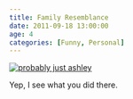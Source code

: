 ```yaml
---
title: Family Resemblance
date: 2011-09-18 13:00:00
age: 4
categories: [Funny, Personal]
---
```

[<img src="https://lh3.googleusercontent.com/mKFh4ZHQVVv8wtBRscG9e6I3bHFCbBIELPFkqaS3rZoRKpqrLQqb_sxCi6uOFi8HP0EOk_BnZK8tXCPgNFJOgx7p2r7ipXLJ1BQfExVpng=w293-h220" alt="probably just ashley" class="wyseguys-album"/>](https://get.google.com/albumarchive/108001626876662627571/album/AF1QipNEtZkiDwphjtHUbEOzI1bupt9-7btg1_CdsEYU?source=pwa&authKey=CNq6idznlvmaJg)

Yep, I see what you did there.